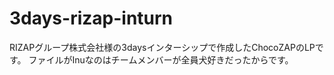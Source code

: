 # 3days-rizap-inturn
RIZAPグループ株式会社様の3daysインターシップで作成したChocoZAPのLPです。
ファイルがInuなのはチームメンバーが全員犬好きだったからです。
